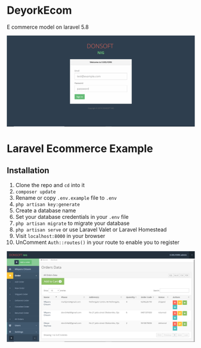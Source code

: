 # DeyorkEcom
E commerce model on laravel 5.8

![Login image](https://github.com/donchi4all/DeyorkEcom/blob/master/public/images/login.png)

# Laravel Ecommerce Example




## Installation

1. Clone the repo and `cd` into it
2. `composer update`
3. Rename or copy `.env.example` file to `.env`
4. `php artisan key:generate`
5. Create a database name
6. Set your database credentials in your `.env` file
7. `php artisan migrate` to migrate your database
8. `php artisan serve` or use Laravel Valet or Laravel Homestead
9. Visit `localhost:8000` in your browser
10. UnComment `Auth::routes()` in your route to enable you to register


![Admin Dashboard](https://github.com/donchi4all/DeyorkEcom/blob/master/public/images/dash.png)
